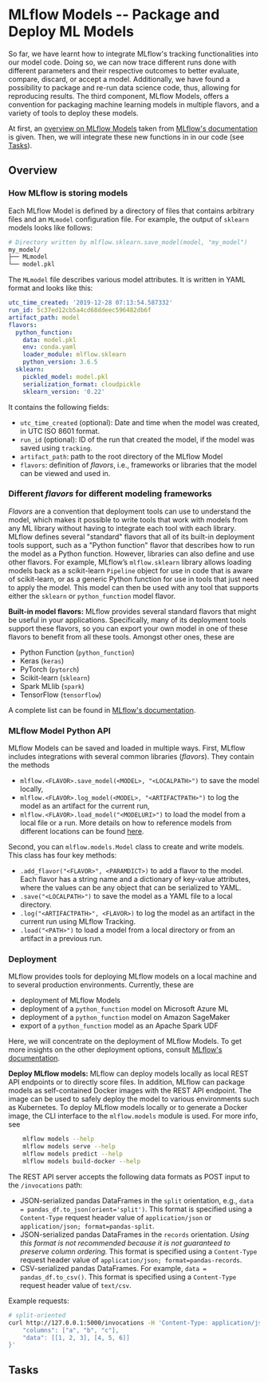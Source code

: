 # MLflow Models -- Package and Deploy ML Models
So far, we have learnt how to integrate MLflow's tracking functionalities into our model code. Doing
so, we can now trace different runs done with different parameters and their respective outcomes to
better evaluate, compare, discard, or accept a model. Additionally, we have found a possibility to
package and re-run data science code, thus, allowing for reproducing results. The third component,
MLflow Models, offers a convention for packaging machine learning models in multiple flavors, and a
variety of tools to deploy these models.

At first, an [overview on MLflow Models](#overview) taken from
[MLflow's documentation](https://www.mlflow.org/docs/latest/models.html) is given. Then, we will
integrate these new functions in in our code (see [Tasks](#tasks)).

## Overview
### How MLflow is storing models

Each MLflow Model is defined by a directory of files that contains arbitrary files and an `MLmodel`
configuration file. For example, the output of `sklearn` models looks like follows:
```bash
# Directory written by mlflow.sklearn.save_model(model, "my_model")
my_model/
├── MLmodel
└── model.pkl
```
The `MLmodel` file describes various model attributes. It is written in YAML format and looks like
this:
```yaml
utc_time_created: '2019-12-28 07:13:54.587332'
run_id: 5c37ed12cb5a4cd68ddeec596482db6f
artifact_path: model
flavors:
  python_function:
    data: model.pkl
    env: conda.yaml
    loader_module: mlflow.sklearn
    python_version: 3.6.5
  sklearn:
    pickled_model: model.pkl
    serialization_format: cloudpickle
    sklearn_version: '0.22'
```
It contains the following fields:
* `utc_time_created` (optional): Date and time when the model was created, in UTC ISO 8601 format.
* `run_id` (optional): ID of the run that created the model, if the model was saved using
  `tracking`.
* `artifact_path`: path to the root directory of the MLflow Model
* `flavors`: definition of *flavors*, i.e., frameworks or libraries that the model can be viewed and
  used in.

### Different *flavors* for different modeling frameworks
*Flavors* are a convention that deployment tools can use to understand the model, which makes it
possible to write tools that work with models from any ML library without having to integrate each
tool with each library. MLflow defines several "standard" flavors that all of its built-in
deployment tools support, such as a "Python function" flavor that describes how to run the model as
a Python function. However, libraries can also define and use other flavors. For example, MLflow’s
`mlflow.sklearn` library allows loading models back as a scikit-learn `Pipeline` object for use in
code that is aware of scikit-learn, or as a generic Python function for use in tools that just need
to apply the model. This model can then be used with any tool that supports either the `sklearn` or
`python_function` model flavor.

**Built-in model flavors:** MLflow provides several standard flavors that might be useful in your
applications. Specifically, many of its deployment tools support these flavors, so you can export
your own model in one of these flavors to benefit from all these tools. Amongst other ones, these
are
* Python Function (`python_function`)
* Keras (`keras`)
* PyTorch (`pytorch`)
* Scikit-learn (`sklearn`)
* Spark MLlib (`spark`)
* TensorFlow (`tensorflow`)

A complete list can be found in
[MLflow's documentation](https://www.mlflow.org/docs/latest/models.html#built-in-model-flavors).

### MLflow Model Python API

MLflow Models can be saved and loaded in multiple ways. First, MLflow includes integrations with
several common libraries (*flavors*). They contain the methods
* `mlflow.<FLAVOR>.save_model(<MODEL>, "<LOCALPATH>")` to save the model locally,
* `mlflow.<FLAVOR>.log_model(<MODEL>, "<ARTIFACTPATH>")` to log the model as an artifact for the
  current run,
* `mlflow.<FLAVOR>.load_model("<MODELURI>")` to load the model from a local file or a run. More
  details on how to reference models from different locations can be found
  [here](https://www.mlflow.org/docs/latest/concepts.html#artifact-locations).

Second, you can `mlflow.models.Model` class to create and write models. This class has four key
methods:
* `.add_flavor("<FLAVOR>", <PARAMDICT>)` to add a flavor to the model. Each flavor has a string name
  and a dictionary of key-value attributes, where the values can be any object that can be
  serialized to YAML.
* `.save("<LOCALPATH>")` to save the model as a YAML file to a local directory.
* `.log("<ARTIFACTPATH>", <FLAVOR>)` to log the model as an artifact in the current run using MLflow
  Tracking.
* `.load("<PATH>")` to load a model from a local directory or from an artifact in a previous run.

### Deployment

MLflow provides tools for deploying MLflow models on a local machine and to several production
environments. Currently, these are
* deployment of MLflow Models
* deployment of a `python_function` model on Microsoft Azure ML
* deployment of a `python_function` model on Amazon SageMaker
* export of a `python_function` model as an Apache Spark UDF

Here, we will concentrate on the deployment of MLflow Models. To get more insights on the other
deployment options, consult
[MLflow's documentation](https://www.mlflow.org/docs/latest/models.html#built-in-deployment-tools).

**Deploy MLflow models:** MLflow can deploy models locally as local REST API endpoints or to
directly score files. In addition, MLflow can package models as self-contained Docker images with
the REST API endpoint. The image can be used to safely deploy the model to various environments such
as Kubernetes. To deploy MLflow models locally or to generate a Docker image, the CLI interface to
the `mlflow.models` module is used. For more info, see
```bash
    mlflow models --help
    mlflow models serve --help
    mlflow models predict --help
    mlflow models build-docker --help
```
The REST API server accepts the following data formats as POST input to the `/invocations` path:
* JSON-serialized pandas DataFrames in the `split` orientation, e.g., `data =
  pandas_df.to_json(orient='split')`. This format is specified using a `Content-Type` request header
  value of `application/json` or `application/json; format=pandas-split`.
* JSON-serialized pandas DataFrames in the `records` orientation. *Using this format is not
  recommended because it is not guaranteed to preserve column ordering.* This format is specified
  using a `Content-Type` request header value of `application/json; format=pandas-records`.
* CSV-serialized pandas DataFrames. For example, `data = pandas_df.to_csv()`. This format is
  specified using a `Content-Type` request header value of `text/csv`.

Example requests:
```bash
# split-oriented
curl http://127.0.0.1:5000/invocations -H 'Content-Type: application/json' -d '{
    "columns": ["a", "b", "c"],
    "data": [[1, 2, 3], [4, 5, 6]]
}'
```

## Tasks
